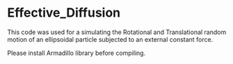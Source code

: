 # Effective_Diffusion
This code was used for a simulating the Rotational and Translational random motion of an ellipsoidal particle subjected to an external constant force. 

Please install Armadillo library before compiling.
